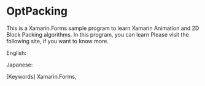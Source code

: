 # OptPacking

This is a Xamarin.Forms sample program to learn Xamarin Animation and 2D Block Packing algorithms.  In this program, you can learn 
Please visit the following site, if you want to know more.


English: 

Japanese: 

[Keywords] Xamarin.Forms, 
